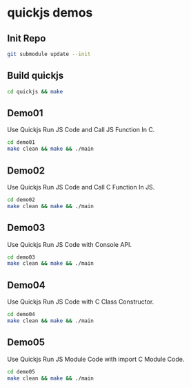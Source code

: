 # quickjs demos

## Init Repo

```sh
git submodule update --init
```

## Build quickjs

```sh
cd quickjs && make
```

## Demo01

Use Quickjs Run JS Code and Call JS Function In C.

```sh
cd demo01
make clean && make && ./main
```

## Demo02

Use Quickjs Run JS Code and Call C Function In JS.

```sh
cd demo02
make clean && make && ./main
```

## Demo03

Use Quickjs Run JS Code with Console API.

```sh
cd demo03
make clean && make && ./main
```


## Demo04

Use Quickjs Run JS Code with C Class Constructor.

```sh
cd demo04
make clean && make && ./main
```


## Demo05

Use Quickjs Run JS Module Code with import C Module Code.

```sh
cd demo05
make clean && make && ./main
```
